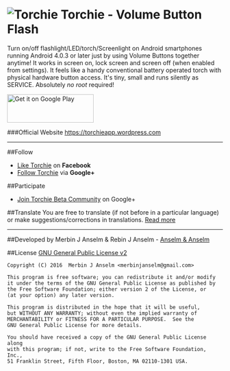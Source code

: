  ![Torchie][Torchie-Logo] Torchie - Volume Button Flash 
=============================================================
Turn on/off flashlight/LED/torch/Screenlight on Android smartphones running Android 4.0.3 or later just by using Volume Buttons together anytime! It works in screen on, lock screen and screen off (when enabled from settings). It feels like a handy conventional battery operated torch with physical hardware button access. It's tiny, small and runs silently as SERVICE. Absolutely *no root* required!</font>


  <a href="https://play.google.com/store/apps/details?id=in.blogspot.anselmbros.torchie"><img width="202" height="66" alt="Get it on Google Play" src="https://play.google.com/intl/en_us/badges/images/apps/en-play-badge-border.png" /></a>


###Official Website
<https://torchieapp.wordpress.com>


***


##Follow
* [Like Torchie](https://facebook.com/torchieapp) on **Facebook**
* [Follow Torchie](https://plus.google.com/111668132285982978436) via **Google+**


##Participate
* [Join Torchie Beta Community](https://plus.google.com/communities/114100054385968340083) on Google+


##Translate
You are free to translate (if not before in a particular language) or make suggestions/corrections in translations. [Read more](https://github.com/anselm94/Torchie-Android/tree/dev/app/src/main/res)


***


##Developed by
Merbin J Anselm & Rebin J Anselm - [Anselm & Anselm](http:anselmbros.blogspot.in)


##License
[GNU General Public License v2](https://github.com/anselm94/Torchie-Android/blob/dev/LICENSE.txt)
```
Copyright (C) 2016  Merbin J Anselm <merbinjanselm@gmail.com>

This program is free software; you can redistribute it and/or modify
it under the terms of the GNU General Public License as published by
the Free Software Foundation; either version 2 of the License, or
(at your option) any later version.

This program is distributed in the hope that it will be useful,
but WITHOUT ANY WARRANTY; without even the implied warranty of
MERCHANTABILITY or FITNESS FOR A PARTICULAR PURPOSE.  See the
GNU General Public License for more details.

You should have received a copy of the GNU General Public License along
with this program; if not, write to the Free Software Foundation, Inc.,
51 Franklin Street, Fifth Floor, Boston, MA 02110-1301 USA.
 ```

[Torchie-Logo]: https://github.com/anselm94/Torchie-Android/blob/dev/app/src/main/res/mipmap-mdpi/ic_launcher.png "Torchie"
